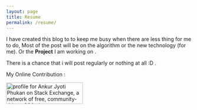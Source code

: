 ```yaml
---
layout: page
title: Resume
permalink: /resume/
---
```



I have created this blog to to keep me busy when there are less thing for me to do,
Most of the post will be on the algorithm or the new technology (for me). Or the **Project**
I am working on .

There is a chance that i will post regularly or nothing at all :D .



My Online Contribution :    

<a href="https://stackexchange.com/users/7483788/ankur-jyoti-phukan"><img src="https://stackexchange.com/users/flair/7483788.png" width="208" height="58" alt="profile for Ankur  Jyoti Phukan on Stack Exchange, a network of free, community-driven Q&amp;A sites" title="profile for Ankur  Jyoti Phukan on Stack Exchange, a network of free, community-driven Q&amp;A sites" /></a>


